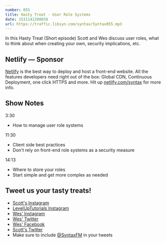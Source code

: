 ```yaml
---
number: 055
title: Hasty Treat - User Role Systems
date: 1531141200658
url: https://traffic.libsyn.com/syntax/Syntax055.mp3
---
```


In this Hasty Treat (Short episode) Scott and Wes discuss user roles, what to think about when creating your own, security implications, etc.

## Netlify — Sponsor

[Netlify](https://netlify.com/syntax) is the best way to deploy and host a front-end website. All the features developers need right out of the box: Global CDN, Continuous Deployment, one click HTTPS and more. Hit up [netlify.com/syntax](https://netlify.com/syntax) for more info.

## Show Notes

3:30

- How to manage user role systems

11:30

- Client side best practices
- Don't rely on front-end role systems as a security measure

14:13

- Where to store your roles
- Start simple and get more complex as needed

## Tweet us your tasty treats!

- [Scott's Instagram](https://www.instagram.com/stolinski/)
- [LevelUpTutorials Instagram](https://www.instagram.com/LevelUpTutorials/)
- [Wes' Instagram](https://www.instagram.com/wesbos/)
- [Wes' Twitter](https://twitter.com/wesbos)
- [Wes' Facebook](https://www.facebook.com/wesbos.developer)
- [Scott's Twitter](https://twitter.com/stolinski)
- Make sure to include [@SyntaxFM](https://twitter.com/SyntaxFM) in your tweets
